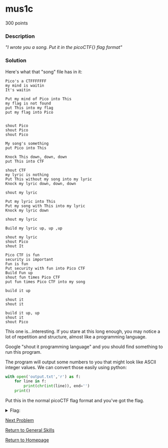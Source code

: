 # mus1c
300 points

### Description
*"I wrote you a song. Put it in the picoCTF{} flag format"*

### Solution
Here's what that "song" file has in it:
```
Pico's a CTFFFFFFF
my mind is waitin
It's waitin

Put my mind of Pico into This
my flag is not found
put This into my flag
put my flag into Pico


shout Pico
shout Pico
shout Pico

My song's something
put Pico into This

Knock This down, down, down
put This into CTF

shout CTF
my lyric is nothing
Put This without my song into my lyric
Knock my lyric down, down, down

shout my lyric

Put my lyric into This
Put my song with This into my lyric
Knock my lyric down

shout my lyric

Build my lyric up, up ,up

shout my lyric
shout Pico
shout It

Pico CTF is fun
security is important
Fun is fun
Put security with fun into Pico CTF
Build Fun up
shout fun times Pico CTF
put fun times Pico CTF into my song

build it up

shout it
shout it

build it up, up
shout it
shout Pico
```

This one is...interesting. If you stare at this long enough, you may notice a lot of repetition and structure, almost like a programming language. 

Google "shout it programming language" and you should find something to run this program.

The program will output some numbers to you that might look like ASCII integer values. We can convert those easily using python:
```python
with open('output.txt','r') as f:
    for line in f:
        print(chr(int(line)), end='')
    print()
```

Put this in the normal picoCTF flag format and you've got the flag.

<details>
  <summary>Flag:</summary>
  picoCTF{rrrocknrn0113r}
</details>

[Next Problem](https://github.com/sdvickers98/picoCTF-2019-Walkthrough/blob/master/general_skills/%2315%20-%20flag_shop.md)

[Return to General Skills](https://github.com/sdvickers98/picoCTF-2019-Walkthrough/blob/master/general_skills/%230%20-%20General%20Skills%20Homepage.md)

[Return to Homepage](https://github.com/sdvickers98/picoCTF-2019-Walkthrough)
